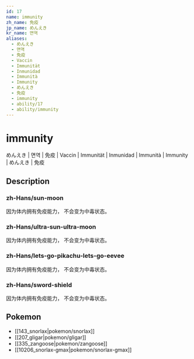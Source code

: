 ```yaml
---
id: 17
name: immunity
zh_name: 免疫
jp_name: めんえき
kr_name: 면역
aliases:
  - めんえき
  - 면역
  - 免疫
  - Vaccin
  - Immunität
  - Inmunidad
  - Immunità
  - Immunity
  - めんえき
  - 免疫
  - immunity
  - ability/17
  - ability/immunity
---
```

# immunity

めんえき | 면역 | 免疫 | Vaccin | Immunität | Inmunidad | Immunità | Immunity | めんえき | 免疫

## Description

### zh-Hans/sun-moon

因为体内拥有免疫能力，
不会变为中毒状态。

### zh-Hans/ultra-sun-ultra-moon

因为体内拥有免疫能力，
不会变为中毒状态。

### zh-Hans/lets-go-pikachu-lets-go-eevee

因为体内拥有免疫能力，
不会变为中毒状态。

### zh-Hans/sword-shield

因为体内拥有免疫能力，
不会变为中毒状态。

## Pokemon

- [[143_snorlax|pokemon/snorlax]]
- [[207_gligar|pokemon/gligar]]
- [[335_zangoose|pokemon/zangoose]]
- [[10206_snorlax-gmax|pokemon/snorlax-gmax]]

